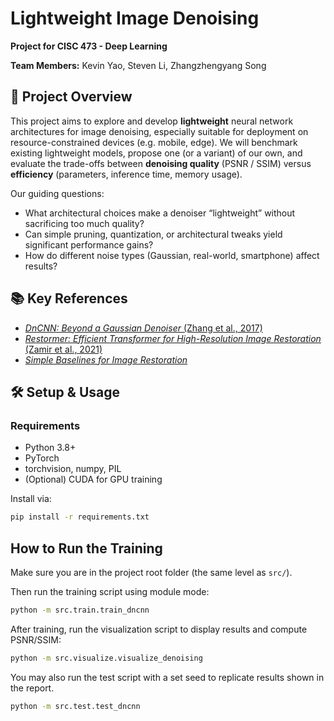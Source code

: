 # Lightweight Image Denoising

**Project for CISC 473 - Deep Learning**

**Team Members:** Kevin Yao, Steven Li, Zhangzhengyang Song

## 🚀 Project Overview

This project aims to explore and develop **lightweight** neural network architectures for image denoising, especially suitable for deployment on resource-constrained devices (e.g. mobile, edge). We will benchmark existing lightweight models, propose one (or a variant) of our own, and evaluate the trade-offs between **denoising quality** (PSNR / SSIM) versus **efficiency** (parameters, inference time, memory usage).

Our guiding questions:

- What architectural choices make a denoiser “lightweight” without sacrificing too much quality?
- Can simple pruning, quantization, or architectural tweaks yield significant performance gains?
- How do different noise types (Gaussian, real-world, smartphone) affect results?

## 📚 Key References

- [_DnCNN: Beyond a Gaussian Denoiser_ (Zhang et al., 2017)](https://arxiv.org/abs/1608.03981)
- [_Restormer: Efficient Transformer for High-Resolution Image Restoration_ (Zamir et al., 2021)](https://arxiv.org/abs/2111.09881)
- [_Simple Baselines for Image Restoration_](https://arxiv.org/abs/2204.04676)

## 🛠 Setup & Usage

### Requirements

- Python 3.8+
- PyTorch
- torchvision, numpy, PIL
- (Optional) CUDA for GPU training

Install via:

```bash
pip install -r requirements.txt
```

## How to Run the Training

Make sure you are in the project root folder (the same level as `src/`).

Then run the training script using module mode:

```bash
python -m src.train.train_dncnn
```

After training, run the visualization script to display results and compute PSNR/SSIM:

```bash
python -m src.visualize.visualize_denoising
```

You may also run the test script with a set seed to replicate results shown in the report.

```bash
python -m src.test.test_dncnn
```
